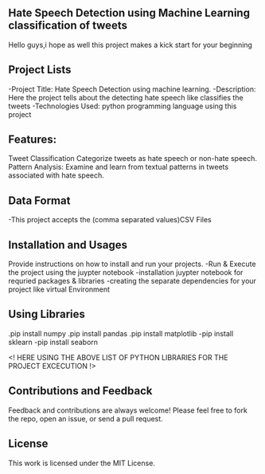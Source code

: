 ## Hate Speech Detection using Machine Learning classification of tweets
 Hello guys,i hope as well this project makes a kick start for your beginning

## Project Lists
-Project Title: Hate Speech Detection using machine learning.
-Description: Here the project tells about the detecting hate speech like classifies the tweets
-Technologies Used: python programming language using this project

## Features:
Tweet Classification Categorize tweets as hate speech or non-hate speech.
Pattern Analysis: Examine and learn from textual patterns in tweets associated with hate speech.

## Data Format
-This project accepts the (comma separated values)CSV Files

## Installation and Usages
Provide instructions on how to install and run your projects. 
-Run & Execute the project using the juypter notebook
-installation juypter notebook for requried packages & libraries
-creating the separate dependencies for your project like virtual Environment

## Using Libraries
.pip install numpy
.pip install pandas
.pip install matplotlib
-pip install sklearn
-pip install seaborn

<! HERE USING THE ABOVE LIST OF PYTHON LIBRARIES FOR THE PROJECT EXCECUTION !>

## Contributions and Feedback
Feedback and contributions are always welcome! Please feel free to fork the repo, open an issue, or send a pull request.

## License
This work is licensed under the MIT License.





